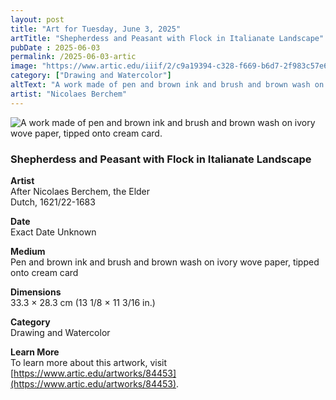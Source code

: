 ```yaml
---
layout: post
title: "Art for Tuesday, June 3, 2025"
artTitle: "Shepherdess and Peasant with Flock in Italianate Landscape"
pubDate : 2025-06-03
permalink: /2025-06-03-artic
image: "https://www.artic.edu/iiif/2/c9a19394-c328-f669-b6d7-2f983c57e62c/full/1686,/0/default.jpg"
category: ["Drawing and Watercolor"]
altText: "A work made of pen and brown ink and brush and brown wash on ivory wove paper, tipped onto cream card."
artist: "Nicolaes Berchem"
---
```

 
<img src='https://www.artic.edu/iiif/2/c9a19394-c328-f669-b6d7-2f983c57e62c/full/1686,/0/default.jpg' alt='A work made of pen and brown ink and brush and brown wash on ivory wove paper, tipped onto cream card.' style='border-radius=5px'> 
 
### Shepherdess and Peasant with Flock in Italianate Landscape
 
**Artist**<br>
After Nicolaes Berchem, the Elder <br>
Dutch, 1621/22-1683
 
**Date**<br>
Exact Date Unknown
 
**Medium**<br>
Pen and brown ink and brush and brown wash on ivory wove paper, tipped onto cream card
 
**Dimensions**<br>
33.3 × 28.3 cm (13 1/8 × 11 3/16 in.)
 
**Category**<br>
Drawing and Watercolor
 
**Learn More**<br>
To learn more about this artwork, visit [https://www.artic.edu/artworks/84453](https://www.artic.edu/artworks/84453).